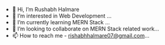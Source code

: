 - 👋 Hi, I’m Rushabh Halmare
- 👀 I’m interested in Web Development ...
- 🌱 I’m currently learning MERN Stack  ...
- 💞️ I’m looking to collaborate on MERN Stack related work...
- 📫 How to reach me - rishabhhalmare07@gmail.com...

<!---
rishabhhalmare07/rishabhhalmare07 is a ✨ special ✨ repository because its `README.md` (this file) appears on your GitHub profile.
You can click the Preview link to take a look at your changes.
--->
